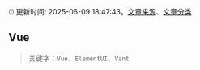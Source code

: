 :alarm_clock: 更新时间: 2025-06-09 18:47:43。[文章来源](/README.md)、[文章分类](/TAGS.md)

## Vue


> 关键字：`Vue`、`ElementUI`、`Vant`



